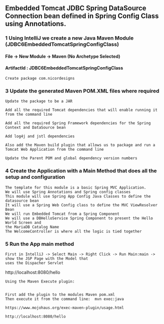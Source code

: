 ## Embedded Tomcat JDBC Spring DataSource Connection bean defined in Spring Config Class using Annotations.

### 1 Using IntelliJ we create a new Java Maven Module (JDBC6EmbeddedTomcatSpringConfigClass)

#### File -> New Module -> Maven (No Archetype Selected)

#### ArtifactId : JDBC6EmbeddedTomcatSpringConfigClass

    Create package com.nicordesigns

### 3 Update the generated Maven POM.XML files where required

    Update the package to be a JAR

    Add all the required Tomcat dependencies that will enable running it from the command line
    
    Add all the required Spring Framework dependencies for the Spring Context and DataSource bean

    Add log4j and jstl dependencies
    
    Also add the Maven build plugin that allows us to package and run a Tomcat Web Application from the command line
    
    Update the Parent POM and global dependency version numbers

### 4  Create the Application with a Main Method that does all the setup and configuration

    The template for this module is a basic Spring MVC Application.
    We will use Spring Annotations and Spring config classes
    This module will use Spring App Config Java Classes to define the datasource bean
    It will use a Spring Web Config class to define the MVC ViewResolver Bean
    We will run Embedded Tomcat from a Spring Component
    We will use a DBHelloService Spring Component to present the Hello World Screen and
    the MariaDB Catalog Name
    The WelcomeController is where all the logic is tied together

### 5 Run the App main method

    First in IntelliJ -> Select Main -> Right Click -> Run Main:main -> show the JSP Page with the Model that 
    uses the Dispacher Servlet

http://localhost:8080/hello

    Using the Maven Execute plugin: 

    
    First add the plugin to the modules Maven pom.xml
    Then execute it from the command line:  mvn exec:java

    https://www.mojohaus.org/exec-maven-plugin/usage.html

    http://localhost:8080/hello

    






